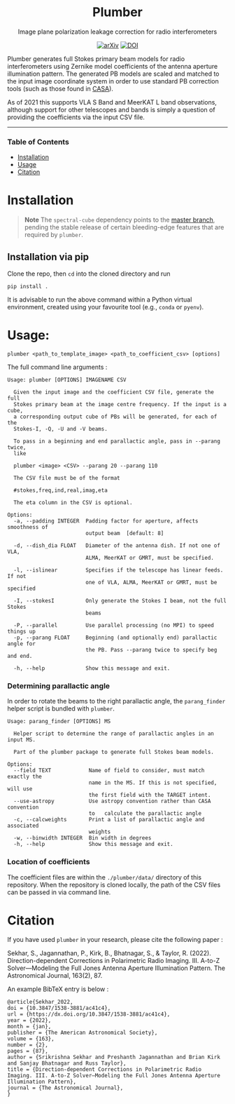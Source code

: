 <div align="center">
  
  # Plumber

  Image plane polarization leakage correction for radio interferometers
  
  [![arXiv](https://img.shields.io/badge/arXiv-2107.10009-b31b1b.svg)](https://arxiv.org/abs/2107.10009)
  [![DOI](https://zenodo.org/badge/DOI/10.5281/zenodo.5484098.svg)](https://doi.org/10.5281/zenodo.5484098)

  
</div>
  

Plumber generates full Stokes primary beam models for radio interferometers using Zernike model coefficients of the antenna aperture illumination pattern. The generated PB models are scaled and matched to the input image coordinate system in order to use standard PB correction tools (such as those found in [CASA](https://casadocs.readthedocs.io/en/stable/)).

As of 2021 this supports VLA S Band and MeerKAT L band observations, although support for other telescopes and bands is simply a question of providing the coefficients via the input CSV file.

---

### Table of Contents
- [Installation](#installation)
- [Usage](#usage)
- [Citation](#citation)



# Installation

> **Note**
> The `spectral-cube` dependency points to the [master branch](https://github.com/radio-astro-tools/spectral-cube.git), pending the stable release of certain bleeding-edge features that are required by `plumber`. 


## Installation via pip

Clone the repo, then `cd` into the cloned directory and run

```pip install .```

It is advisable to run the above command within a Python virtual environment, created using your favourite tool (e.g., `conda` or `pyenv`).


# Usage:

```plumber <path_to_template_image> <path_to_coefficient_csv> [options]```


The full command line arguments :

```
Usage: plumber [OPTIONS] IMAGENAME CSV

  Given the input image and the coefficient CSV file, generate the full
  Stokes primary beam at the image centre frequency. If the input is a cube,
  a corresponding output cube of PBs will be generated, for each of the
  Stokes-I, -Q, -U and -V beams.

  To pass in a beginning and end parallactic angle, pass in --parang twice,
  like

  plumber <image> <CSV> --parang 20 --parang 110

  The CSV file must be of the format

  #stokes,freq,ind,real,imag,eta

  The eta column in the CSV is optional.

Options:
  -a, --padding INTEGER  Padding factor for aperture, affects smoothness of
                         output beam  [default: 8]

  -d, --dish_dia FLOAT   Diameter of the antenna dish. If not one of VLA,
                         ALMA, MeerKAT or GMRT, must be specified.

  -l, --islinear         Specifies if the telescope has linear feeds. If not
                         one of VLA, ALMA, MeerKAT or GMRT, must be specified

  -I, --stokesI          Only generate the Stokes I beam, not the full Stokes
                         beams

  -P, --parallel         Use parallel processing (no MPI) to speed things up
  -p, --parang FLOAT     Beginning (and optionally end) parallactic angle for
                         the PB. Pass --parang twice to specify beg and end.

  -h, --help             Show this message and exit.
```


### Determining parallactic angle

In order to rotate the beams to the right parallactic angle, the
`parang_finder` helper script is bundled with `plumber`. 

```
Usage: parang_finder [OPTIONS] MS

  Helper script to determine the range of parallactic angles in an input MS.

  Part of the plumber package to generate full Stokes beam models.

Options:
  --field TEXT            Name of field to consider, must match exactly the
                          name in the MS. If this is not specified, will use
                          the first field with the TARGET intent.
  --use-astropy           Use astropy convention rather than CASA convention
                          to   calculate the parallactic angle
  -c, --calcweights       Print a list of parallactic angle and associated
                          weights
  -w, --binwidth INTEGER  Bin width in degrees
  -h, --help              Show this message and exit.
```

### Location of coefficients

The coefficient files are within the `./plumber/data/` directory of this
repository. When the repository is cloned locally, the path of the CSV files can be passed
in via command line.


# Citation

If you have used `plumber` in your research, please cite the following paper : 

Sekhar, S., Jagannathan, P., Kirk, B., Bhatnagar, S., & Taylor, R. (2022). Direction-dependent Corrections in Polarimetric Radio Imaging. III. A-to-Z Solver—Modeling the Full Jones Antenna Aperture Illumination Pattern. The Astronomical Journal, 163(2), 87.

An example BibTeX entry is below : 
```
@article{Sekhar_2022,
doi = {10.3847/1538-3881/ac41c4},
url = {https://dx.doi.org/10.3847/1538-3881/ac41c4},
year = {2022},
month = {jan},
publisher = {The American Astronomical Society},
volume = {163},
number = {2},
pages = {87},
author = {Srikrishna Sekhar and Preshanth Jagannathan and Brian Kirk and Sanjay Bhatnagar and Russ Taylor},
title = {Direction-dependent Corrections in Polarimetric Radio Imaging. III. A-to-Z Solver—Modeling the Full Jones Antenna Aperture Illumination Pattern},
journal = {The Astronomical Journal},
}
```
